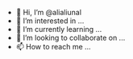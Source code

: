 - 👋 Hi, I’m @alialiunal
- 👀 I’m interested in ...
- 🌱 I’m currently learning ...
- 💞️ I’m looking to collaborate on ...
- 📫 How to reach me ...

<!---
alialiunal/alialiunal is a ✨ special ✨ repository because its `README.md` (this file) appears on your GitHub profile.
You can click the Preview link to take a look at your changes.
--->
